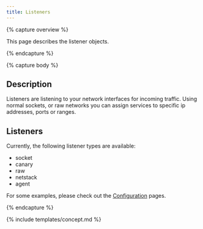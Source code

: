 ```yaml
---
title: Listeners
---
```


{% capture overview %}

This page describes the listener objects.

{% endcapture %}


{% capture body %}

## Description
Listeners are listening to your network interfaces for incoming traffic. Using normal sockets, or raw networks you can assign services to specific ip addresses, ports or ranges.

## Listeners

Currently, the following listener types are available:

* socket
* canary 
* raw
* netstack
* agent

For some examples, please check out the [Configuration](/docs/config/listeners/socket/) pages.

{% endcapture %}


{% include templates/concept.md %}
